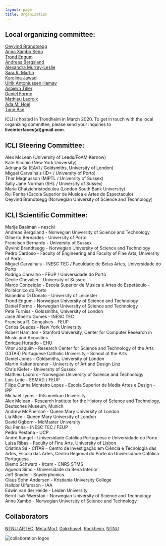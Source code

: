 ```yaml
---
layout: page
title: Organization
---
```


## Local organizing committee:  
[Oeyvind Brandtsegg](https://www.ntnu.no/ansatte/oyvind.brandtsegg)  
[Anna Xambo Sedo](https://www.ntnu.no/ansatte/anna.xambo.sedo)  
[Trond Engum](https://www.ntnu.no/ansatte/trond.engum)  
[Andreas Bergsland](https://www.ntnu.no/ansatte/andreas.bergsland)  
[Alexandra Murray-Leslie](https://www.kit.ntnu.no/nb/content/artec-artist-residence-alex-murray-leslie-chicks-speed)  
[Sara R. Martin](https://www.ntnu.no/ansatte/sara.martin)  
[Karolina Jawad](https://cv2c.noblogs.org)  
[Ulrik Antoniussen Hamøy](http://ulrikah.no/)   
[Asbjørn Tiller](https://www.ntnu.edu/employees/asbjorn.tiller)  
[Daniel Formo](https://www.ntnu.edu/employees/daniel.formo)  
[Mathieu Lacroix](https://www.ntnu.edu/employees/mathieu.lacroix)  
[Ada M. Hoel](http://adahoel.com/)  
[Tone Åse](https://www.ntnu.edu/employees/tone.ase)

ICLI is hosted in Trondheim in March 2020. To get in touch with the local organizing committee, please send your inquiries to **liveinterfaces(at)gmail.com**.

## ICLI Steering Committee:  
Alex McLean (University of Leeds/FoAM Kernow)  
Kate Sicchio (New York University)  
Adriana Sa (EAVI / Goldsmiths, University of London)  
Miguel Carvalhais (ID+ / University of Porto)  
Thor Magnusson (MIPTL / University of Sussex)  
Sally Jane Norman (SHL / University of Sussex)  
Maria Chatzichristodoulou (London South Bank University)  
Rui Penha (Escola Superior de Musica e Artes do Espectaculo)  
Oeyvind Brandtsegg (Norwegian University of Science and Technology)
 
## ICLI Scientific Committee:   
Marije Baalman - nescivi  
Andreas Bergsland - Norwegian University of Science and Technology  
Gilberto Bernardes - University of Porto  
Francisco Bernardo - University of Sussex  
Øyvind Brandtsegg - Norwegian University of Science and Technology  
Pedro Cardoso - Faculty of Engineering and Faculty of Fine Arts, University of Porto  
Miguel Carvalhais - INESC TEC / Faculdade de Belas Artes, Universidade do Porto  
Rodrigo Carvalho - FEUP / Universidade do Porto  
Cécile Chevalier - University of Sussex  
Marco Conceição - Escola Superior de Música e Artes do Espetáculo - Politécnico do Porto  
Balandino Di Donato - University of Leicester  
Trond Engum - Norwegian University of Science and Technology  
Daniel Formo - Norwegian University of Science and Technology  
Pete Furniss - Goldsmiths, University of London  
José Alberto Gomes - INESC TEC  
Francisca R. Gonçalves - FEUP  
Carlos Guedes - New York University  
Robert Hamilton - Stanford University, Center for Computer Research in Music and Acoustics  
Enrique Hurtado - EHU  
Vitor Joaquim - Research Center for Science and Technology of the Arts (CITAR) Portuguese Catholic University – School of the Arts  
Daniel Jones - Goldsmiths, University of London  
Martin Kaltenbrunner - University of Art and Design Linz  
Chris Kiefer - University of Sussex  
Mathieu Lacroix - Norwegian University of Science and Technology  
Luís Leite - ESMAD / FEUP  
Filipe Cunha Monteiro Lopes - Escola Superior de Media Artes e Design - IPP  
Michael Lyons - Ritsumeikan University  
Alex Mclean - Research Institute for the History of Science and Technology, Deutsches Museum, Munich  
Andrew McPherson - Queen Mary University of London  
Lia Mice - Queen Mary University of London  
David Ogborn - McMaster University  
Rui Penha - INESC TEC / FEUP  
Pedro Pestana - UCP  
André Rangel - Universidade Católica Portuguesa e Universidade do Porto  
Luísa Ribas - Faculty of Fine Arts, University of Lisbon  
Cristina Sá - CITAR – Centro de Investigação em Ciência e Tecnologia das Artes, Escola das Artes, Centro Regional do Porto da Universidade Católica Portuguesa  
Diemo Schwarz - Ircam - CNRS STMS  
Agueda Simo - Universidade da Beira Interior  
Jeff Snyder - Snyderphonics  
Claus Sohn Andersen - Kristiania University College  
Halldór Úlfarsson - IAA  
Edwin van der Heide - Leiden University  
Bernt Isak Wærstad - Norwegian University of Science and Technology  
Anna Xambó - Norwegian University of Science and Technology  


## Collaborators 

[NTNU ARTEC](https://www.ntnu.edu/artec), [Meta.Morf](http://metamorf.no/), [Dokkhuset](https://dokkhuset.no/), [Rockheim](https://rockheim.no), [NTNU](https://www.ntnu.no)

<img src="../assets/img/logos.png" alt="collaboration logos" />
